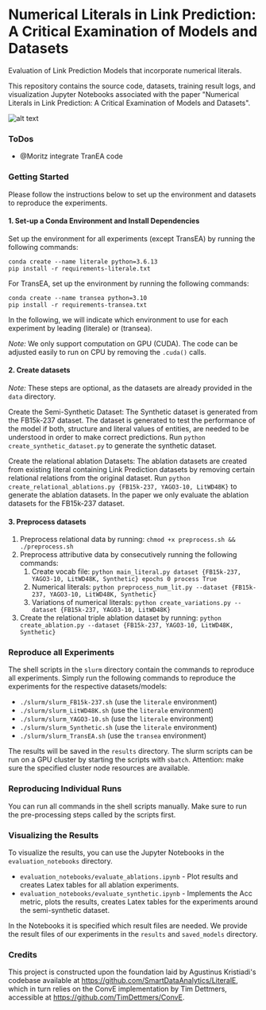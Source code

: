 # Numerical Literals in Link Prediction: A Critical Examination of Models and Datasets

Evaluation of Link Prediction Models that incorporate numerical literals.

This repository contains the source code, datasets, training result logs, and visualization Jupyter Notebooks 
associated with the paper "Numerical Literals in Link Prediction: A Critical Examination of Models and Datasets". 

![alt text](https://anonymous.4open.science/api/repo/LiteralEvaluation-7545/file/data/tex/example_eiffel_tower.png)


### ToDos
* @Moritz integrate TranEA code


### Getting Started
Please follow the instructions below to set up the environment and datasets to reproduce the experiments.

#### 1. Set-up a Conda Environment and Install Dependencies
Set up the environment for all experiments (except TransEA) by running the following commands:
```
conda create --name literale python=3.6.13
pip install -r requirements-literale.txt
```

For TransEA, set up the environment by running the following commands:
```
conda create --name transea python=3.10
pip install -r requirements-transea.txt
```

In the following, we will indicate which environment to use for each experiment by leading (literale) or (transea).

_Note:_ We only support computation on GPU (CUDA). The code can be adjusted easily to run on CPU by removing the `.cuda()` calls.

#### 2. Create datasets 
_Note:_ These steps are optional, as the datasets are already provided in the `data` directory.
 
Create the Semi-Synthetic Dataset: The Synthetic dataset is generated from the FB15k-237 dataset. 
The dataset is generated to test the performance of the model if both, 
structure and literal values of entities, are needed to be understood in order 
to make correct predictions. Run `python create_synthetic_dataset.py` to generate the synthetic dataset.

Create the relational ablation Datasets: The ablation datasets are created from existing literal containing Link 
Prediction datasets by removing certain relational relations from the original dataset. 
Run `python create_relational_ablations.py {FB15k-237, YAGO3-10, LitWD48K}` to generate the ablation datasets. 
In the paper we only evaluate the ablation datasets for the FB15k-237 dataset.

#### 3. Preprocess datasets
1. Preprocess relational data by running: `chmod +x preprocess.sh && ./preprocess.sh`
2. Preprocess attributive data by consecutively running the following commands:
    1. Create vocab file: `python main_literal.py dataset {FB15k-237, YAGO3-10, LitWD48K, Synthetic} epochs 0 process True`
    2. Numerical literals: `python preprocess_num_lit.py --dataset {FB15k-237, YAGO3-10, LitWD48K, Synthetic}`
    3. Variations of numerical literals: `python create_variations.py --dataset {FB15k-237, YAGO3-10, LitWD48K}`
3. Create the relational triple ablation dataset by running: `python create_ablation.py --dataset {FB15k-237, YAGO3-10, LitWD48K, Synthetic}`
   

### Reproduce all Experiments
The shell scripts in the `slurm` directory contain the commands to reproduce all experiments. Simply run the following
commands to reproduce the experiments for the respective datasets/models:
* `./slurm/slurm_FB15k-237.sh` (use the `literale` environment)
* `./slurm/slurm_LitWD48K.sh` (use the `literale` environment)
* `./slurm/slurm_YAGO3-10.sh` (use the `literale` environment)
* `./slurm/slurm_Synthetic.sh` (use the `literale` environment)
* `./slurm/slurm_TransEA.sh` (use the `transea` environment)

The results will be saved in the `results` directory. The slurm scripts can be run on a GPU cluster by starting the 
scripts with `sbatch`. Attention: make sure the specified cluster node resources are available.


### Reproducing Individual Runs
You can run all commands in the shell scripts manually. Make sure to run the pre-processing steps called by the scripts first.


### Visualizing the Results
To visualize the results, you can use the Jupyter Notebooks in the `evaluation_notebooks` directory.
* `evaluation_notebooks/evaluate_ablations.ipynb` - Plot results and creates Latex tables for all ablation experiments.
* `evaluation_notebooks/evaluate_synthetic.ipynb` - Implements the Acc metric, plots the results, creates Latex tables for the experiments around the semi-synthetic dataset.

In the Notebooks it is specified which result files are needed. We provide the result files of our experiments in the `results` and `saved_models` directory.


### Credits

This project is constructed upon the foundation laid by Agustinus Kristiadi's codebase 
available at <https://github.com/SmartDataAnalytics/LiteralE>, which in turn relies on the ConvE implementation 
by Tim Dettmers, accessible at <https://github.com/TimDettmers/ConvE>.